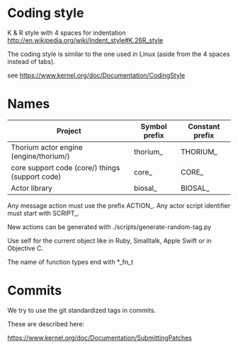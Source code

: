 
# Coding style

K & R style with 4 spaces for indentation
http://en.wikipedia.org/wiki/Indent_style#K.26R_style

The coding style is similar to the one used in Linux (aside from the 4 spaces instead of tabs).

see https://www.kernel.org/doc/Documentation/CodingStyle

# Names

| Project | Symbol prefix | Constant prefix |
| --- | --- | --- |
| Thorium actor engine (engine/thorium/) | thorium_ | THORIUM_ |
| core support code (core/) things (support code) | core_ | CORE_ |
| Actor library | biosal_ | BIOSAL_ |

Any message action must use the prefix ACTION_.
Any actor script identifier must start with SCRIPT_.

New actions can be generated with ./scripts/generate-random-tag.py

Use self for the current object like in Ruby, Smalltalk, Apple Swift
or in Objective C.

The name of function types end with  *_fn_t

# Commits

We try to use the git standardized tags in commits.

These are described here:

https://www.kernel.org/doc/Documentation/SubmittingPatches
